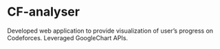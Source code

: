 # CF-analyser
Developed web application to provide visualization of user’s progress on Codeforces. Leveraged GoogleChart APIs.
